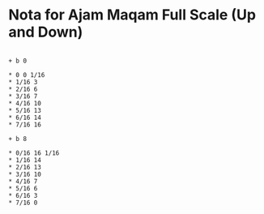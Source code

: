 # Nota for Ajam Maqam Full Scale (Up and Down)

```scenario oscilla

+ b 0

* 0 0 1/16
* 1/16 3
* 2/16 6
* 3/16 7
* 4/16 10
* 5/16 13
* 6/16 14
* 7/16 16

+ b 8

* 0/16 16 1/16
* 1/16 14
* 2/16 13
* 3/16 10
* 4/16 7
* 5/16 6
* 6/16 3
* 7/16 0

```
